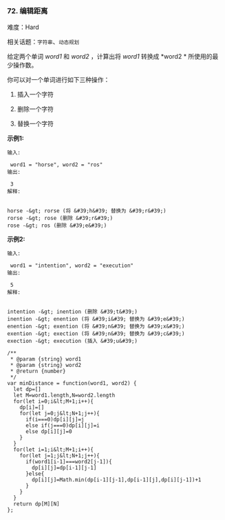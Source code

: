 ### 72. 编辑距离

难度：Hard

相关话题：`字符串`、`动态规划`

给定两个单词 *word1*  和 *word2* ，计算出将 *word1* 转换成 *word2 * 所使用的最少操作数。



你可以对一个单词进行如下三种操作：





1. 插入一个字符

2. 删除一个字符

3. 替换一个字符





 **示例1:** 





```
输入:

 word1 = "horse", word2 = "ros"
输出:

 3
解释:

 
horse -&gt; rorse (将 &#39;h&#39; 替换为 &#39;r&#39;)
rorse -&gt; rose (删除 &#39;r&#39;)
rose -&gt; ros (删除 &#39;e&#39;)

```

 **示例2:** 





```
输入:

 word1 = "intention", word2 = "execution"
输出:

 5
解释:

 
intention -&gt; inention (删除 &#39;t&#39;)
inention -&gt; enention (将 &#39;i&#39; 替换为 &#39;e&#39;)
enention -&gt; exention (将 &#39;n&#39; 替换为 &#39;x&#39;)
exention -&gt; exection (将 &#39;n&#39; 替换为 &#39;c&#39;)
exection -&gt; execution (插入 &#39;u&#39;)

```


```
/**
 * @param {string} word1
 * @param {string} word2
 * @return {number}
 */
var minDistance = function(word1, word2) {
  let dp=[]
  let M=word1.length,N=word2.length
  for(let i=0;i&lt;M+1;i++){
    dp[i]=[]
    for(let j=0;j&lt;N+1;j++){
      if(i===0)dp[i][j]=j
      else if(j===0)dp[i][j]=i
      else dp[i][j]=0
    }
  }
  for(let i=1;i&lt;M+1;i++){
    for(let j=1;j&lt;N+1;j++){
      if(word1[i-1]===word2[j-1]){
        dp[i][j]=dp[i-1][j-1]
      }else{
        dp[i][j]=Math.min(dp[i-1][j-1],dp[i-1][j],dp[i][j-1])+1
      }
    }
  }
  return dp[M][N]
};



```
